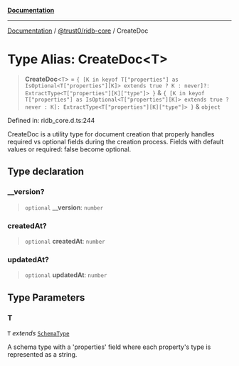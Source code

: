[**Documentation**](../../../README.md)

***

[Documentation](../../../README.md) / [@trust0/ridb-core](../README.md) / CreateDoc

# Type Alias: CreateDoc\<T\>

> **CreateDoc**\<`T`\> = `{ [K in keyof T["properties"] as IsOptional<T["properties"][K]> extends true ? K : never]?: ExtractType<T["properties"][K]["type"]> }` & `{ [K in keyof T["properties"] as IsOptional<T["properties"][K]> extends true ? never : K]: ExtractType<T["properties"][K]["type"]> }` & `object`

Defined in: ridb\_core.d.ts:244

CreateDoc is a utility type for document creation that properly handles required vs optional fields
during the creation process. Fields with default values or required: false become optional.

## Type declaration

### \_\_version?

> `optional` **\_\_version**: `number`

### createdAt?

> `optional` **createdAt**: `number`

### updatedAt?

> `optional` **updatedAt**: `number`

## Type Parameters

### T

`T` *extends* [`SchemaType`](SchemaType.md)

A schema type with a 'properties' field where each property's type is represented as a string.
